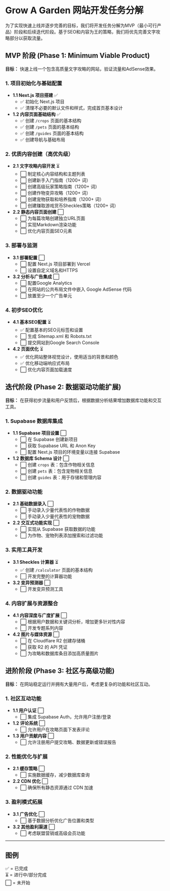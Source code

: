 # Grow A Garden 网站开发任务分解

为了实现快速上线并逐步完善的目标，我们将开发任务分解为MVP（最小可行产品）阶段和后续迭代阶段。基于SEO和内容为王的策略，我们将优先完善文字攻略部分以获取流量。

## MVP 阶段 (Phase 1: Minimum Viable Product)

**目标：** 快速上线一个包含高质量文字攻略的网站，验证流量和AdSense效果。

### 1. 项目初始化与基础配置

*   **1.1 Next.js 项目搭建** ✅
    *   ✅ 初始化 Next.js 项目
    *   ✅ 清理不必要的默认文件和样式，完成首页基本设计
*   **1.2 内容页面基础结构** ✅
    *   ✅ 创建 `/crops` 页面的基本结构
    *   ✅ 创建 `/pets` 页面的基本结构
    *   ✅ 创建 `/guides` 页面的基本结构
    *   ✅ 创建导航与基础布局

### 2. 优质内容创建（高优先级）

*   **2.1 文字攻略内容开发** ⏳
    *   ⬜️ 制定核心内容结构和主题列表
    *   ⬜️ 创建新手入门指南（1200+ 词）
    *   ⬜️ 创建高级玩家策略指南（1200+ 词）
    *   ⬜️ 创建作物变异攻略（1200+ 词）
    *   ⬜️ 创建宠物获取和培养指南（1200+ 词）
    *   ⬜️ 创建赚取游戏货币Sheckles策略（1200+ 词）
*   **2.2 静态内容页面创建** ⬜️
    *   ⬜️ 为每篇攻略创建独立URL页面
    *   ⬜️ 实现Markdown渲染功能
    *   ⬜️ 优化内容页面SEO元素

### 3. 部署与监测

*   **3.1 部署配置** ⬜️
    *   ⬜️ 配置 Next.js 项目部署到 Vercel 
    *   ⬜️ 设置自定义域名和HTTPS
*   **3.2 分析与广告集成** ⬜️
    *   ⬜️ 配置Google Analytics
    *   ⬜️ 在网站的公共布局文件中嵌入 Google AdSense 代码
    *   ⬜️ 放置至少一个广告单元

### 4. 初步SEO优化

*   **4.1 基本SEO配置** ⏳
    *   ✅ 配置基本的SEO元标签和设置
    *   ⬜️ 生成 Sitemap.xml 和 Robots.txt
    *   ⬜️ 提交网站到Google Search Console
*   **4.2 页面优化** ⏳
    *   ✅ 优化网站整体视觉设计，使用适当的背景和颜色
    *   ✅ 优化移动端响应式布局
    *   ⬜️ 优化内容页面加载速度

## 迭代阶段 (Phase 2: 数据驱动功能扩展)

**目标：** 在获得初步流量和用户反馈后，根据数据分析结果增加数据库功能和交互工具。

### 1. Supabase 数据库集成

*   **1.1 Supabase 项目设置** ⬜️
    *   ⬜️ 在 Supabase 创建新项目
    *   ⬜️ 获取 Supabase URL 和 Anon Key
    *   ⬜️ 配置 Next.js 项目的环境变量以连接 Supabase
*   **1.2 数据库 Schema 设计** ⬜️
    *   ⬜️ 创建 `crops` 表：包含作物相关信息
    *   ⬜️ 创建 `pets` 表：包含宠物相关信息
    *   ⬜️ 创建 `guides` 表：用于存储和管理内容

### 2. 数据驱动功能

*   **2.1 基础数据录入** ⬜️
    *   ⬜️ 手动录入少量代表性的作物数据
    *   ⬜️ 手动录入少量代表性的宠物数据
*   **2.2 交互式功能实现** ⬜️
    *   ⬜️ 实现从 Supabase 获取数据的功能
    *   ⬜️ 为作物、宠物列表添加搜索和过滤功能

### 3. 实用工具开发

*   **3.1 Sheckles 计算器** ⏳
    *   ✅ 创建 `/calculator` 页面的基本结构
    *   ⬜️ 开发完整的计算器功能
*   **3.2 变异预测器** ⬜️
    *   ⬜️ 开发变异预测工具

### 4. 内容扩展与资源整合

*   **4.1 内容深度与广度扩展** ⬜️
    *   ⬜️ 根据用户数据和关键词分析，增加更多针对性内容
    *   ⬜️ 开发专题系列内容
*   **4.2 图片与媒体资源** ⬜️
    *   ⬜️ 在 Cloudflare R2 创建存储桶
    *   ⬜️ 获取 R2 的 API 凭证
    *   ⬜️ 为攻略和数据库条目添加高质量图片

## 进阶阶段 (Phase 3: 社区与高级功能)

**目标：** 在网站稳定运行并拥有大量用户后，考虑更复杂的功能和社区互动。

### 1. 社区互动功能

*   **1.1 用户认证** ⬜️
    *   ⬜️ 集成 Supabase Auth，允许用户注册/登录
*   **1.2 评论系统** ⬜️
    *   ⬜️ 允许用户在攻略页面下发表评论
*   **1.3 用户贡献内容** ⬜️
    *   ⬜️ 允许注册用户提交攻略、数据更新或错误报告

### 2. 性能优化与扩展

*   **2.1 缓存策略** ⬜️
    *   ⬜️ 实施数据缓存，减少数据库查询
*   **2.2 CDN 优化** ⬜️
    *   ⬜️ 确保所有静态资源通过 CDN 加速

### 3. 盈利模式拓展

*   **3.1 广告优化** ⬜️
    *   ⬜️ 基于数据分析优化广告位置和类型
*   **3.2 其他盈利渠道** ⬜️
    *   ⬜️ 考虑联盟营销或高级会员功能

---

## 图例
✅ = 已完成  
⏳ = 进行中/部分完成  
⬜️ = 未开始